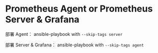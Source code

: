 # Prometheus Agent or Prometheus Server & Grafana

部署 Agent：
ansible-playbook with `--skip-tags server`

部署 Server & Grafana：
ansible-playbook with `--skip-tags agent`
